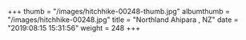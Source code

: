 +++
thumb = "/images/hitchhike-00248-thumb.jpg"
albumthumb = "/images/hitchhike-00248.jpg"
title = "Northland Ahipara , NZ"
date = "2019:08:15 15:31:56"
weight = 248
+++
